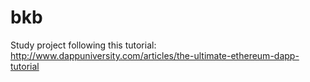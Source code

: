 # bkb

Study project following this tutorial: http://www.dappuniversity.com/articles/the-ultimate-ethereum-dapp-tutorial
